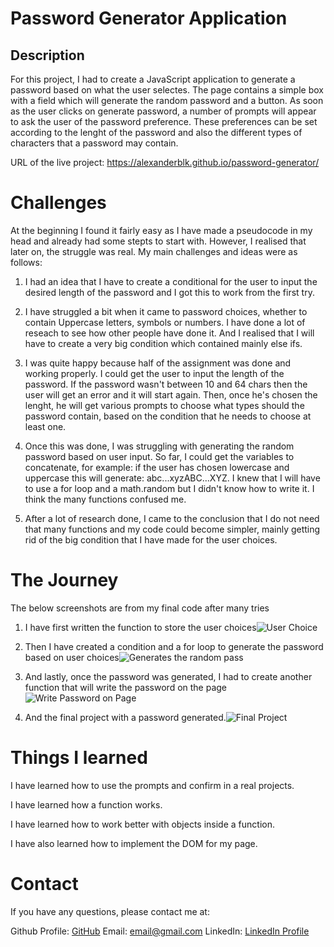 # Password Generator Application

## Description
For this project, I had to create a JavaScript application to generate a password based on what the user selectes. The page contains a simple box with a field which will generate the random password and a button. As soon as the user clicks on generate password, a number of prompts will appear to ask the user of the password preference. These preferences can be set according to the lenght of the password and also the different types of characters that a password may contain.

URL of the live project: https://alexanderblk.github.io/password-generator/

# Challenges

At the beginning I found it fairly easy as I have made a pseudocode in my head and already had some stepts to start with. However, I realised that later on, the struggle was real. My main challenges and ideas were as follows:

1. I had an idea that I have to create a conditional for the user to input the desired length of the password and I got this to work from the first try.

2. I have struggled a bit when it came to password choices, whether to contain Uppercase letters, symbols or numbers. I have done a lot of reseach to see how other people have done it. And I realised that I will have to create a very big condition which contained mainly else ifs.

3. I was quite happy because half of the assignment was done and working properly. I could get the user to input the length of the password. If the password wasn't between 10 and 64 chars then the user will get an error and it will start again. Then, once he's chosen the lenght, he will get various prompts to choose what types should the password contain, based on the condition that he needs to choose at least one.

4. Once this was done, I was struggling with generating the random password based on user input. So far, I could get the variables to concatenate, for example: if the user has chosen lowercase and uppercase this will generate: abc...xyzABC...XYZ. I knew that I will have to use a for loop and a math.random but I didn't know how to write it. I think the many functions confused me.

5. After a lot of research done, I came to the conclusion that I do not need that many functions and my code could become simpler, mainly getting rid of the big condition that I have made for the user choices.

# The Journey

The below screenshots are from my final code after many tries

1. I have first written the function to store the user choices![User Choice](https://user-images.githubusercontent.com/115581300/204653102-3e762f5a-7d36-4200-b0eb-418a4e58266a.jpg)


2. Then I have created a condition and a for loop to generate the password based on user choices![Generates the random pass](https://user-images.githubusercontent.com/115581300/204653115-5c399d51-a7a7-4ac1-be9b-b19dbbffc096.jpg)


3. And lastly, once the password was generated, I had to create another function that will write the password on the page![Write Password on Page](https://user-images.githubusercontent.com/115581300/204653136-6371f5d9-38a3-4e8a-9a1f-b1594307ccfa.jpg)


4. And the final project with a password generated.![Final Project](https://user-images.githubusercontent.com/115581300/204653148-ac6ed3c3-76c8-4ded-88fe-71c3d0ed050d.jpg)



# Things I learned

I have learned how to use the prompts and confirm in a real projects.

I have learned how a function works.

I have learned how to work better with objects inside a function.

I have also learned how to implement the DOM for my page.

# Contact

If you have any questions, please contact me at:

Github Profile: [GitHub](https://github.com/alexanderblk)
Email: email@gmail.com
LinkedIn: [LinkedIn Profile](https://www.linkedin.com/in/alexandru-dumitru-a02719188/)
